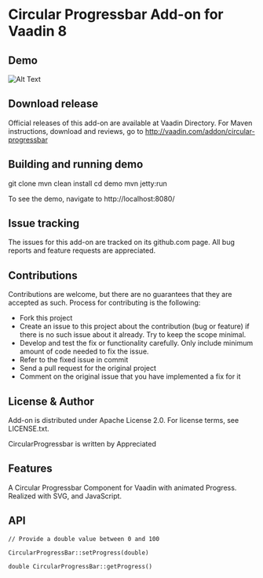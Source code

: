 # Circular Progressbar Add-on for Vaadin 8

## Demo

![Alt Text](https://github.com/appreciated/blob/blob/master/progress-bar-demo.gif)

## Download release

Official releases of this add-on are available at Vaadin Directory. For Maven instructions, download and reviews, go to http://vaadin.com/addon/circular-progressbar

## Building and running demo

git clone <url of the CircularProgressbar repository>
mvn clean install
cd demo
mvn jetty:run

To see the demo, navigate to http://localhost:8080/

## Issue tracking

The issues for this add-on are tracked on its github.com page. All bug reports and feature requests are appreciated. 

## Contributions

Contributions are welcome, but there are no guarantees that they are accepted as such. Process for contributing is the following:
- Fork this project
- Create an issue to this project about the contribution (bug or feature) if there is no such issue about it already. Try to keep the scope minimal.
- Develop and test the fix or functionality carefully. Only include minimum amount of code needed to fix the issue.
- Refer to the fixed issue in commit
- Send a pull request for the original project
- Comment on the original issue that you have implemented a fix for it

## License & Author

Add-on is distributed under Apache License 2.0. For license terms, see LICENSE.txt.

CircularProgressbar is written by Appreciated 

## Features

A Circular Progressbar Component for Vaadin with animated Progress. Realized with SVG, and JavaScript.

## API

```
// Provide a double value between 0 and 100   

CircularProgressBar::setProgress(double)  

double CircularProgressBar::getProgress() 
```
